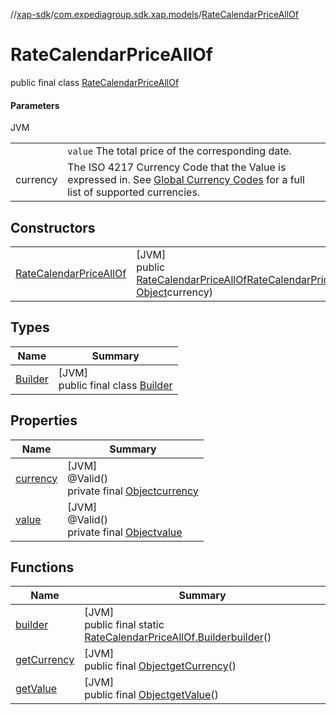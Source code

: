 //[xap-sdk](../../../index.md)/[com.expediagroup.sdk.xap.models](../index.md)/[RateCalendarPriceAllOf](index.md)

# RateCalendarPriceAllOf

public final class [RateCalendarPriceAllOf](index.md)

#### Parameters

JVM

| | |
|---|---|
|  | `value` The total price of the corresponding date. |
| currency | The ISO 4217 Currency Code that the Value is expressed in.  See [Global Currency Codes](https://developers.expediagroup.com/xap/products/xap/lodging/references/global-currency-codes) for a full list of supported currencies. |

## Constructors

| | |
|---|---|
| [RateCalendarPriceAllOf](-rate-calendar-price-all-of.md) | [JVM]<br>public [RateCalendarPriceAllOf](index.md)[RateCalendarPriceAllOf](-rate-calendar-price-all-of.md)([Object](https://docs.oracle.com/javase/8/docs/api/java/lang/Object.html)value, [Object](https://docs.oracle.com/javase/8/docs/api/java/lang/Object.html)currency) |

## Types

| Name | Summary |
|---|---|
| [Builder](-builder/index.md) | [JVM]<br>public final class [Builder](-builder/index.md) |

## Properties

| Name | Summary |
|---|---|
| [currency](index.md#-673355874%2FProperties%2F699445674) | [JVM]<br>@Valid()<br>private final [Object](https://docs.oracle.com/javase/8/docs/api/java/lang/Object.html)[currency](index.md#-673355874%2FProperties%2F699445674) |
| [value](index.md#1170830810%2FProperties%2F699445674) | [JVM]<br>@Valid()<br>private final [Object](https://docs.oracle.com/javase/8/docs/api/java/lang/Object.html)[value](index.md#1170830810%2FProperties%2F699445674) |

## Functions

| Name | Summary |
|---|---|
| [builder](builder.md) | [JVM]<br>public final static [RateCalendarPriceAllOf.Builder](-builder/index.md)[builder](builder.md)() |
| [getCurrency](get-currency.md) | [JVM]<br>public final [Object](https://docs.oracle.com/javase/8/docs/api/java/lang/Object.html)[getCurrency](get-currency.md)() |
| [getValue](get-value.md) | [JVM]<br>public final [Object](https://docs.oracle.com/javase/8/docs/api/java/lang/Object.html)[getValue](get-value.md)() |
